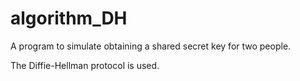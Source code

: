 # algorithm_DH

A program to simulate obtaining a shared secret key for two people.

The Diffie-Hellman protocol is used.
